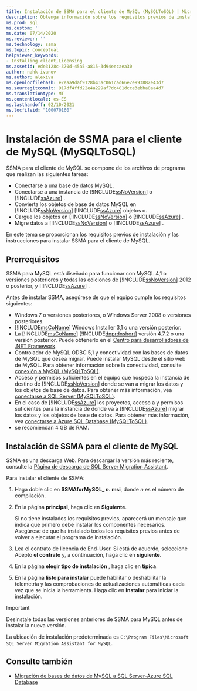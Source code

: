 ```yaml
---
title: Instalación de SSMA para el cliente de MySQL (MySQLToSQL) | Microsoft Docs
description: Obtenga información sobre los requisitos previos de instalación para el SQL Server Migration Assistant (SSMA) para el cliente MySQL y cómo instalar.
ms.prod: sql
ms.custom: ''
ms.date: 07/14/2020
ms.reviewer: ''
ms.technology: ssma
ms.topic: conceptual
helpviewer_keywords:
- Installing client,Licensing
ms.assetid: ede3128c-370d-45a5-a815-3d94eecaea30
author: nahk-ivanov
ms.author: alexiva
ms.openlocfilehash: e2eaa9daf9128b43ac061cad66e7e993882e43d7
ms.sourcegitcommit: 917df4ffd22e4a229af7dc481dcce3ebba0aa4d7
ms.translationtype: MT
ms.contentlocale: es-ES
ms.lasthandoff: 02/10/2021
ms.locfileid: "100070160"
---
```

# <a name="installing-ssma-for-mysql-client-mysqltosql"></a>Instalación de SSMA para el cliente de MySQL (MySQLToSQL)

SSMA para el cliente de MySQL se compone de los archivos de programa que realizan las siguientes tareas:

- Conectarse a una base de datos MySQL.  
- Conectarse a una instancia de [!INCLUDE[ssNoVersion](../../includes/ssnoversion-md.md)] o [!INCLUDE[ssAzure](../../includes/ssazure_md.md)] .
- Convierta los objetos de base de datos MySQL en [!INCLUDE[ssNoVersion](../../includes/ssnoversion-md.md)] [!INCLUDE[ssAzure](../../includes/ssazure_md.md)] objetos o.
- Cargue los objetos en [!INCLUDE[ssNoVersion](../../includes/ssnoversion-md.md)] o [!INCLUDE[ssAzure](../../includes/ssazure_md.md)] .
- Migre datos a [!INCLUDE[ssNoVersion](../../includes/ssnoversion-md.md)] o [!INCLUDE[ssAzure](../../includes/ssazure_md.md)] .

En este tema se proporcionan los requisitos previos de instalación y las instrucciones para instalar SSMA para el cliente de MySQL.

## <a name="prerequisites"></a>Prerrequisitos

SSMA para MySQL está diseñado para funcionar con MySQL 4,1 o versiones posteriores y todas las ediciones de [!INCLUDE[ssNoVersion](../../includes/ssnoversion-md.md)] 2012 o posterior, y [!INCLUDE[ssAzure](../../includes/ssazure_md.md)] .

Antes de instalar SSMA, asegúrese de que el equipo cumple los requisitos siguientes:

- Windows 7 o versiones posteriores, o Windows Server 2008 o versiones posteriores.
- [!INCLUDE[msCoName](../../includes/msconame_md.md)] Windows Installer 3,1 o una versión posterior.
- La [!INCLUDE[msCoName](../../includes/msconame_md.md)] [!INCLUDE[dnprdnshort](../../includes/dnprdnshort_md.md)] versión 4.7.2 o una versión posterior. Puede obtenerlo en el [Centro para desarrolladores de .NET Framework](https://go.microsoft.com/fwlink/?LinkId=48882).
- Controlador de MySQL ODBC 5,1 y conectividad con las bases de datos de MySQL que desea migrar. Puede instalar MySQL desde el sitio web de MySQL. Para obtener información sobre la conectividad, consulte [conexión a MySQL &#40;MySQLToSQL&#41;](../../ssma/mysql/connecting-to-mysql-mysqltosql.md).
- Acceso y permisos suficientes en el equipo que hospeda la instancia de destino de [!INCLUDE[ssNoVersion](../../includes/ssnoversion-md.md)] donde se van a migrar los datos y los objetos de base de datos. Para obtener más información, vea [conectarse a SQL Server &#40;MySQLToSQL&#41;](../../ssma/mysql/connecting-to-sql-server-mysqltosql.md).
- En el caso de [!INCLUDE[ssAzure](../../includes/ssazure_md.md)] los proyectos, acceso a y permisos suficientes para la instancia de donde va a [!INCLUDE[ssAzure](../../includes/ssazure_md.md)] migrar los datos y los objetos de base de datos. Para obtener más información, vea [conectarse a Azure SQL Database &#40;MySQLToSQL&#41;](../../ssma/mysql/connecting-to-azure-sql-db-mysqltosql.md).
- se recomiendan 4 GB de RAM.

## <a name="installing-ssma-for-mysql-client"></a>Instalación de SSMA para el cliente de MySQL

SSMA es una descarga Web. Para descargar la versión más reciente, consulte la [Página de descarga de SQL Server Migration Assistant](https://aka.ms/ssmaformysql).

Para instalar el cliente de SSMA:

1. Haga doble clic en **SSMAforMySQL_ *n*. msi**, donde *n* es el número de compilación.
2. En la página **principal**, haga clic en **Siguiente**.

   Si no tiene instalados los requisitos previos, aparecerá un mensaje que indica que primero debe instalar los componentes necesarios. Asegúrese de que ha instalado todos los requisitos previos antes de volver a ejecutar el programa de instalación.

3. Lea el contrato de licencia de End-User. Si está de acuerdo, seleccione Acepto **el contrato** y, a continuación, haga clic en **siguiente**.
4. En la página **elegir tipo de instalación** , haga clic en **típica**.
5. En la página **listo para instalar** puede habilitar o deshabilitar la telemetría y las comprobaciones de actualizaciones automáticas cada vez que se inicia la herramienta. Haga clic en **Instalar** para iniciar la instalación.

> [!IMPORTANT]
> Desinstale todas las versiones anteriores de SSMA para MySQL antes de instalar la nueva versión.

La ubicación de instalación predeterminada es `C:\Program Files\Microsoft SQL Server Migration Assistant for MySQL`.

## <a name="see-also"></a>Consulte también

- [Migración de bases de datos de MySQL a SQL Server-Azure SQL Database](../../ssma/mysql/migrating-mysql-databases-to-sql-server-azure-sql-db-mysqltosql.md)  
